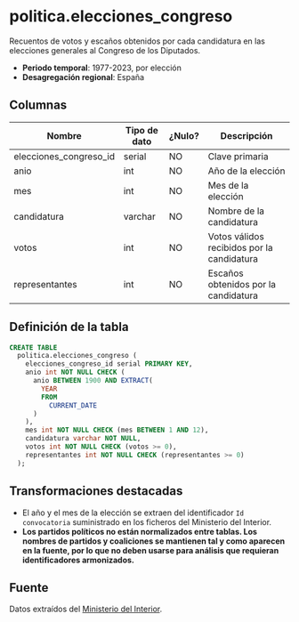 # politica.elecciones_congreso

Recuentos de votos y escaños obtenidos por cada candidatura en las elecciones generales al Congreso de los Diputados.

- **Periodo temporal**: 1977-2023, por elección
- **Desagregación regional**: España

## Columnas

| Nombre | Tipo de dato | ¿Nulo? | Descripción |
| --- | --- | --- | --- |
| elecciones_congreso_id | serial | NO | Clave primaria |
| anio | int | NO | Año de la elección |
| mes | int | NO | Mes de la elección |
| candidatura | varchar | NO | Nombre de la candidatura |
| votos | int | NO | Votos válidos recibidos por la candidatura |
| representantes | int | NO | Escaños obtenidos por la candidatura |

## Definición de la tabla

```sql
CREATE TABLE
  politica.elecciones_congreso (
    elecciones_congreso_id serial PRIMARY KEY,
    anio int NOT NULL CHECK (
      anio BETWEEN 1900 AND EXTRACT(
        YEAR
        FROM
          CURRENT_DATE
      )
    ),
    mes int NOT NULL CHECK (mes BETWEEN 1 AND 12),
    candidatura varchar NOT NULL,
    votos int NOT NULL CHECK (votos >= 0),
    representantes int NOT NULL CHECK (representantes >= 0)
  );
```

## Transformaciones destacadas

- El año y el mes de la elección se extraen del identificador `Id convocatoria` suministrado en los ficheros del Ministerio del Interior.
- **Los partidos políticos no están normalizados entre tablas. Los nombres de partidos y coaliciones se mantienen tal y como aparecen en la fuente, por lo que no deben usarse para análisis que requieran identificadores armonizados.**

## Fuente

Datos extraídos del <a href="https://infoelectoral.interior.gob.es/es/elecciones-celebradas/resultados-electorales" target="_blank">Ministerio del Interior</a>.
